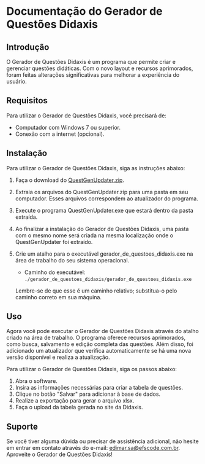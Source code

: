 # Documentação do Gerador de Questões Didaxis

## Introdução

O Gerador de Questões Didaxis é um programa que permite criar e gerenciar questões didáticas. Com o novo layout e recursos aprimorados, foram feitas alterações significativas para melhorar a experiência do usuário.

## Requisitos

Para utilizar o Gerador de Questões Didaxis, você precisará de:

- Computador com Windows 7 ou superior.
- Conexão com a internet (opcional).

## Instalação

Para utilizar o Gerador de Questões Didaxis, siga as instruções abaixo:

1. Faça o download do [QuestGenUpdater.zip](https://www.efscode.com.br/atualizacoes/downloads/QuestGenUpdater.zip).
2. Extraia os arquivos do QuestGenUpdater.zip para uma pasta em seu computador. Esses arquivos correspondem ao atualizador do programa.
3. Execute o programa QuestGenUpdater.exe que estará dentro da pasta extraída.
4. Ao finalizar a instalação do Gerador de Questões Didaxis, uma pasta com o mesmo nome será criada na mesma localização onde o QuestGenUpdater foi extraído.
5. Crie um atalho para o executável gerador_de_questoes_didaxis.exe na área de trabalho do seu sistema operacional.

   - Caminho do executável: `./gerador_de_questoes_didaxis/gerador_de_questoes_didaxis.exe`

   Lembre-se de que esse é um caminho relativo; substitua-o pelo caminho correto em sua máquina.

## Uso

Agora você pode executar o Gerador de Questões Didaxis através do atalho criado na área de trabalho. O programa oferece recursos aprimorados, como busca, salvamento e edição completa das questões. Além disso, foi adicionado um atualizador que verifica automaticamente se há uma nova versão disponível e realiza a atualização.

Para utilizar o Gerador de Questões Didaxis, siga os passos abaixo:

1. Abra o software.
2. Insira as informações necessárias para criar a tabela de questões.
3. Clique no botão "Salvar" para adicionar à base de dados.
4. Realize a exportação para gerar o arquivo xlsx.
5. Faça o upload da tabela gerada no site da Didaxis.

## Suporte

Se você tiver alguma dúvida ou precisar de assistência adicional, não hesite em entrar em contato através do e-mail: edimar.sa@efscode.com.br. Aproveite o Gerador de Questões Didaxis!
